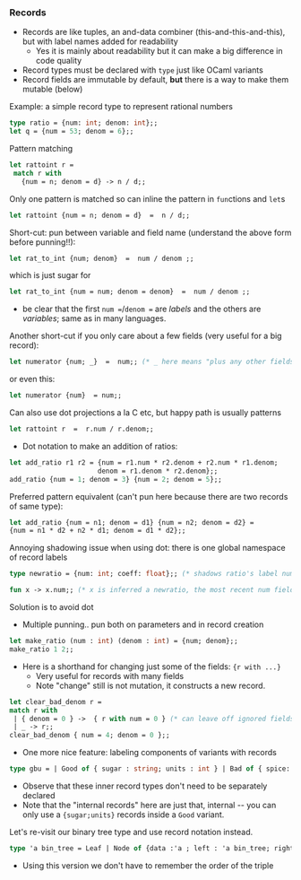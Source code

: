 
### Records
  - Records are like tuples, an and-data combiner (this-and-this-and-this), but with label names added for readability
    - Yes it is mainly about readability but it can make a big difference in code quality
  - Record types must be declared with `type` just like OCaml variants
  - Record fields are immutable by default, **but** there is a way to make them mutable (below)

Example: a simple record type to represent rational numbers

```ocaml
type ratio = {num: int; denom: int};;
let q = {num = 53; denom = 6};;
```

Pattern matching
```ocaml
let rattoint r =
 match r with
   {num = n; denom = d} -> n / d;;
```

Only one pattern is matched so can inline the pattern in `fun`ctions and `let`s
```ocaml
let rattoint {num = n; denom = d}  =  n / d;;
```

Short-cut: pun between variable and field name (understand the above form before punning!!):

```ocaml
let rat_to_int {num; denom}  =  num / denom ;;
```

which is just sugar for 

```ocaml
let rat_to_int {num = num; denom = denom}  =  num / denom ;;
```
 - be clear that the first `num =`/`denom =` are *labels* and the others are *variables*; same as in many languages.


Another short-cut if you only care about a few fields (very useful for a big record):
```ocaml
let numerator {num; _}  =  num;; (* _ here means "plus any other fields" )
```
or even this:
```ocaml
let numerator {num}  = num;;
```

Can also use dot projections a la C etc, but happy path is usually patterns
```ocaml
let rattoint r  =  r.num / r.denom;;
```

* Dot notation to make an addition of ratios:

```ocaml
let add_ratio r1 r2 = {num = r1.num * r2.denom + r2.num * r1.denom; 
                      denom = r1.denom * r2.denom};;
add_ratio {num = 1; denom = 3} {num = 2; denom = 5};;
```
Preferred pattern equivalent (can't pun here because there are two records of same type):
```ocaml
let add_ratio {num = n1; denom = d1} {num = n2; denom = d2} = 
{num = n1 * d2 + n2 * d1; denom = d1 * d2};;
```

Annoying shadowing issue when using dot: there is one global namespace of record labels
```ocaml
type newratio = {num: int; coeff: float};; (* shadows ratio's label num *)

fun x -> x.num;; (* x is inferred a newratio, the most recent num field defined *)
```
Solution is to avoid dot

* Multiple punning.. pun both on parameters and in record creation

```ocaml
let make_ratio (num : int) (denom : int) = {num; denom};;
make_ratio 1 2;;
```

* Here is a shorthand for changing just some of the fields: `{r with ...}`
  - Very useful for records with many fields
  - Note "change" still is not mutation, it constructs a new record.

 ```ocaml
let clear_bad_denom r =
match r with
  | { denom = 0 } ->  { r with num = 0 } (* can leave off ignored fields in pattern *)
  | _ -> r;;
clear_bad_denom { num = 4; denom = 0 };;
``` 

* One more nice feature: labeling components of variants with records

```ocaml
type gbu = | Good of { sugar : string; units : int } | Bad of { spice: string; units : int } | Ugly
```
* Observe that these inner record types don't need to be separately declared
* Note that the "internal records" here are just that, internal -- you can only use a `{sugar;units}` records inside a `Good` variant.

Let's re-visit our binary tree type and use record notation instead.

```ocaml
type 'a bin_tree = Leaf | Node of {data :'a ; left : 'a bin_tree; right : 'a bin_tree}
```

* Using this version we don't have to remember the order of the triple
